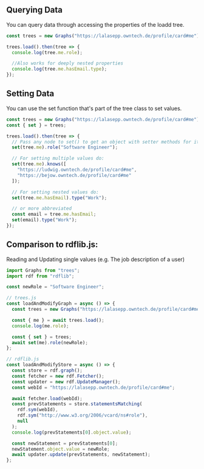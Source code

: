 ## Querying Data

You can query data through accessing the properties of the loadd tree.

```javascript
const trees = new Graphs("https://lalasepp.owntech.de/profile/card#me");

trees.load().then(tree => {
  console.log(tree.me.role);

  //Also works for deeply nested properties
  console.log(tree.me.hasEmail.type);
});
```

## Setting Data

You can use the set function that's part of the tree class to set values.

```javascript
const trees = new Graphs("https://lalasepp.owntech.de/profile/card#me");
const { set } = trees;

trees.load().then(tree => {
  // Pass any node to set() to get an object with setter methods for it's edges
  set(tree.me).role("Software Engineer");

  // For setting multiple values do:
  set(tree.me).knows([
    "https://ludwig.owntech.de/profile/card#me",
    "https://bejow.owntech.de/profile/card#me"
  ]);

  // For setting nested values do:
  set(tree.me.hasEmail).type("Work");

  // or more abbreviated
  const email = tree.me.hasEmail;
  set(email).type("Work");
});
```

## Comparison to rdflib.js:

Reading and Updating single values (e.g. The job description of a user)

```javascript
import Graphs from "trees";
import rdf from "rdflib";

const newRole = "Software Engineer";

// trees.js
const loadAndModifyGraph = async () => {
  const trees = new Graphs("https://lalasepp.owntech.de/profile/card#me");

  const { me } = await trees.load();
  console.log(me.role);

  const { set } = trees;
  await set(me).role(newRole);
};

// rdflib.js
const loadAndModifyStore = async () => {
  const store = rdf.graph();
  const fetcher = new rdf.Fetcher();
  const updater = new rdf.UpdateManager();
  const webId = "https://lalasepp.owntech.de/profile/card#me";

  await fetcher.load(webId);
  const prevStatements = store.statementsMatching(
    rdf.sym(webId),
    rdf.sym("http://www.w3.org/2006/vcard/ns#role"),
    null
  );
  console.log(prevStatements[0].object.value);

  const newStatement = prevStatements[0];
  newStatement.object.value = newRole;
  await updater.update(prevStatements, newStatement);
};
```
